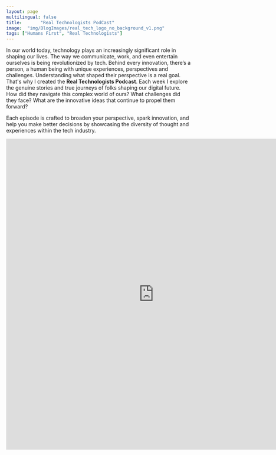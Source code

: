 ```yaml
---
layout: page
multilingual: false
title:       "Real Technologists PodCast"
image:  "img/BlogImages/real_tech_logo_no_background_v1.png"
tags: ["Humans First", "Real Technologists"]
---
```

In our world today, technology plays an increasingly significant role in shaping our lives. The way we communicate, work, and even entertain ourselves is being revolutionized by tech. Behind every innovation, there’s a person, a human being with unique experiences, perspectives and challenges. Understanding what shaped their perspective is a real goal. That's why I created the **Real Technologists Podcast**.  Each week I explore the genuine stories and true journeys of folks shaping our digital future. How did they navigate this complex world of ours? What challenges did they face? What are the innovative ideas that continue to propel them forward?

Each episode is crafted to broaden your perspective, spark innovation, and help you make better decisions by showcasing the diversity of thought and experiences within the tech industry.
<p align="center">
<iframe src="https://realtechnologists.org/" width="800" height="844" frameborder="0" marginheight="0" marginwidth="0">Loading…</iframe>
</p>




